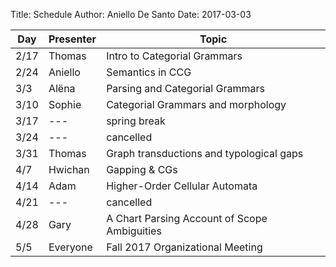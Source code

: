 Title: Schedule
Author: Aniello De Santo
Date: 2017-03-03


| Day   | Presenter          | Topic                                                  |
|-------|--------------------|--------------------------------------------------------|
| 2/17  | Thomas             | Intro to Categorial Grammars                           |
| 2/24  | Aniello            | Semantics in CCG                                       |
| 3/3   | Alëna              | Parsing and Categorial Grammars                        |
| 3/10  | Sophie             | Categorial Grammars and morphology                     |
| 3/17  | ---                | spring break                                           |
| 3/24  | ---                | cancelled                                              |
| 3/31  | Thomas             | Graph transductions and typological gaps               |
| 4/7   | Hwichan            | Gapping &  CGs                                         |
| 4/14  | Adam               |Higher-Order Cellular Automata                          |
| 4/21  | ---                | cancelled                                              |
| 4/28  | Gary               | A Chart Parsing Account of Scope Ambiguities           |
| 5/5   | Everyone           | Fall 2017 Organizational Meeting                       |